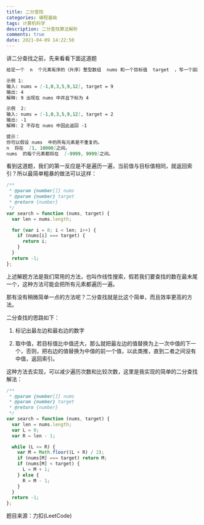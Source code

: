 ```yaml
---
title: 二分查找
categories: 编程基础
tags: 计算机科学
description: 二分查找算法解析
comments: true
date: 2021-04-09 14:22:50
---
```


讲二分查找之前，先来看看下面这道题

```md
给定一个  n  个元素有序的（升序）整型数组  nums 和一个目标值  target  ，写一个函数搜索  nums  中的 target，如果目标值存在返回下标，否则返回 -1。

示例 1:
输入: nums = [-1,0,3,5,9,12], target = 9
输出: 4
解释: 9 出现在 nums 中并且下标为 4

示例  2:
输入: nums = [-1,0,3,5,9,12], target = 2
输出: -1
解释: 2 不存在 nums 中因此返回 -1

提示：
你可以假设 nums  中的所有元素是不重复的。
n  将在  [1, 10000]之间。
nums  的每个元素都将在  [-9999, 9999]之间。
```

看到这道题，我们的第一反应是不是遍历一遍，当前值与目标值相同，就返回索引？所以最简单粗暴的做法可以这样：

```js
/**
 * @param {number[]} nums
 * @param {number} target
 * @return {number}
 */
var search = function (nums, target) {
  var len = nums.length;

  for (var i = 0; i < len; i++) {
    if (nums[i] === target) {
      return i;
    }
  }
  return -1;
};
```

上述解题方法是我们常用的方法，也叫作线性搜索，假若我们要查找的数在最末尾一个，这种方法可能会把所有元素都遍历一遍。

那有没有稍微简单一点的方法呢？二分查找就是比这个简单，而且效率更高的方法。

二分查找的思路如下：

1. 标记出最左边和最右边的数字

2. 取中值，若目标值比中值还大，那么就把最左边的值替换为上一次中值的下一个，否则，把右边的值替换为中值的前一个值，以此类推，直到二者之间没有中值，返回索引。
    
这种方法去实现，可以减少遍历次数和比较次数，这里是我实现的简单的二分查找解法：

```js
/**
 * @param {number[]} nums
 * @param {number} target
 * @return {number}
 */
var search = function (nums, target) {
  var len = nums.length;
  var L = 0;
  var R = len - 1;

  while (L <= R) {
    var M = Math.floor((L + R) / 2);
    if (nums[M] === target) return M;
    if (nums[M] < target) {
      L = M + 1;
    } else {
      R = M - 1;
    }
  }
  return -1;
};
```

题目来源：力扣(LeetCode)
